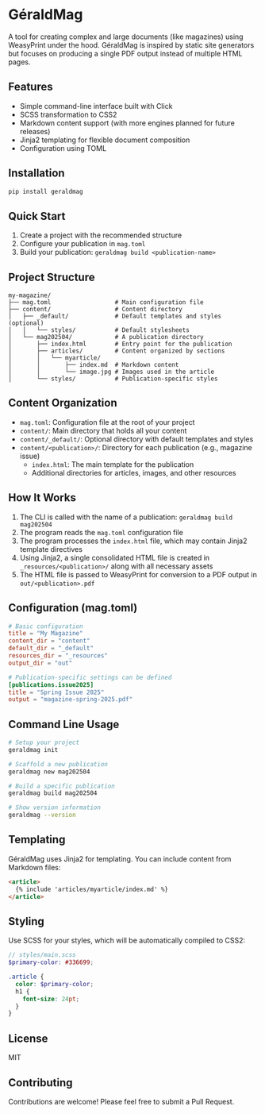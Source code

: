 # GéraldMag

A tool for creating complex and large documents (like magazines) using WeasyPrint under the hood. GéraldMag is inspired by static site generators but focuses on producing a single PDF output instead of multiple HTML pages.

## Features

- Simple command-line interface built with Click
- SCSS transformation to CSS2
- Markdown content support (with more engines planned for future releases)
- Jinja2 templating for flexible document composition
- Configuration using TOML

## Installation

```bash
pip install geraldmag
```

## Quick Start

1. Create a project with the recommended structure
2. Configure your publication in `mag.toml`
3. Build your publication: `geraldmag build <publication-name>`

## Project Structure

```plaintext
my-magazine/
├── mag.toml                  # Main configuration file
├── content/                  # Content directory
│   ├── _default/             # Default templates and styles (optional)
│   │   └── styles/           # Default stylesheets
│   └── mag202504/            # A publication directory
│       ├── index.html        # Entry point for the publication
│       ├── articles/         # Content organized by sections
│       │   └── myarticle/
│       │       ├── index.md  # Markdown content
│       │       └── image.jpg # Images used in the article
│       └── styles/           # Publication-specific styles
```

## Content Organization

- `mag.toml`: Configuration file at the root of your project
- `content/`: Main directory that holds all your content
- `content/_default/`: Optional directory with default templates and styles
- `content/<publication>/`: Directory for each publication (e.g., magazine issue)
  - `index.html`: The main template for the publication
  - Additional directories for articles, images, and other resources

## How It Works

1. The CLI is called with the name of a publication: `geraldmag build mag202504`
2. The program reads the `mag.toml` configuration file
3. The program processes the `index.html` file, which may contain Jinja2 template directives
4. Using Jinja2, a single consolidated HTML file is created in `_resources/<publication>/` along with all necessary assets
5. The HTML file is passed to WeasyPrint for conversion to a PDF output in `out/<publication>.pdf`

## Configuration (mag.toml)

```toml
# Basic configuration
title = "My Magazine"
content_dir = "content"
default_dir = "_default"
resources_dir = "_resources"
output_dir = "out"

# Publication-specific settings can be defined
[publications.issue2025]
title = "Spring Issue 2025"
output = "magazine-spring-2025.pdf"
```

## Command Line Usage

```bash
# Setup your project
geraldmag init

# Scaffold a new publication
geraldmag new mag202504

# Build a specific publication
geraldmag build mag202504

# Show version information
geraldmag --version
```

## Templating

GéraldMag uses Jinja2 for templating. You can include content from Markdown files:

```html
<article>
  {% include 'articles/myarticle/index.md' %}
</article>
```

## Styling

Use SCSS for your styles, which will be automatically compiled to CSS2:

```scss
// styles/main.scss
$primary-color: #336699;

.article {
  color: $primary-color;
  h1 {
    font-size: 24pt;
  }
}
```

## License

MIT

## Contributing

Contributions are welcome! Please feel free to submit a Pull Request.
